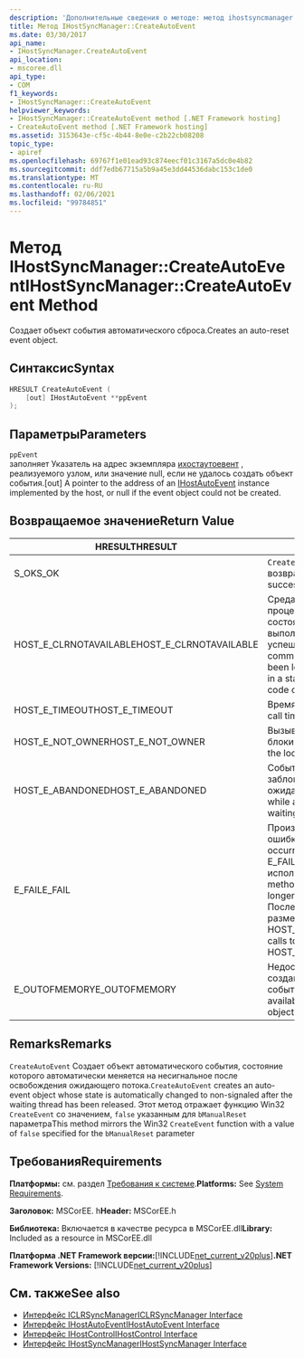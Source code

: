 ```yaml
---
description: 'Дополнительные сведения о методе: метод ihostsyncmanager:: Креатеаутоевент'
title: Метод IHostSyncManager::CreateAutoEvent
ms.date: 03/30/2017
api_name:
- IHostSyncManager.CreateAutoEvent
api_location:
- mscoree.dll
api_type:
- COM
f1_keywords:
- IHostSyncManager::CreateAutoEvent
helpviewer_keywords:
- IHostSyncManager::CreateAutoEvent method [.NET Framework hosting]
- CreateAutoEvent method [.NET Framework hosting]
ms.assetid: 3153643e-cf5c-4b44-8e0e-c2b22cb08208
topic_type:
- apiref
ms.openlocfilehash: 69767f1e01ead93c874eecf01c3167a5dc0e4b82
ms.sourcegitcommit: ddf7edb67715a5b9a45e3dd44536dabc153c1de0
ms.translationtype: MT
ms.contentlocale: ru-RU
ms.lasthandoff: 02/06/2021
ms.locfileid: "99784851"
---
```

# <a name="ihostsyncmanagercreateautoevent-method"></a><span data-ttu-id="c1a78-103">Метод IHostSyncManager::CreateAutoEvent</span><span class="sxs-lookup"><span data-stu-id="c1a78-103">IHostSyncManager::CreateAutoEvent Method</span></span>

<span data-ttu-id="c1a78-104">Создает объект события автоматического сброса.</span><span class="sxs-lookup"><span data-stu-id="c1a78-104">Creates an auto-reset event object.</span></span>  
  
## <a name="syntax"></a><span data-ttu-id="c1a78-105">Синтаксис</span><span class="sxs-lookup"><span data-stu-id="c1a78-105">Syntax</span></span>  
  
```cpp  
HRESULT CreateAutoEvent (  
    [out] IHostAutoEvent **ppEvent  
);  
```  
  
## <a name="parameters"></a><span data-ttu-id="c1a78-106">Параметры</span><span class="sxs-lookup"><span data-stu-id="c1a78-106">Parameters</span></span>  

 `ppEvent`  
 <span data-ttu-id="c1a78-107">заполняет Указатель на адрес экземпляра [ихостаутоевент](ihostautoevent-interface.md) , реализуемого узлом, или значение null, если не удалось создать объект события.</span><span class="sxs-lookup"><span data-stu-id="c1a78-107">[out] A pointer to the address of an [IHostAutoEvent](ihostautoevent-interface.md) instance implemented by the host, or null if the event object could not be created.</span></span>  
  
## <a name="return-value"></a><span data-ttu-id="c1a78-108">Возвращаемое значение</span><span class="sxs-lookup"><span data-stu-id="c1a78-108">Return Value</span></span>  
  
|<span data-ttu-id="c1a78-109">HRESULT</span><span class="sxs-lookup"><span data-stu-id="c1a78-109">HRESULT</span></span>|<span data-ttu-id="c1a78-110">Описание:</span><span class="sxs-lookup"><span data-stu-id="c1a78-110">Description</span></span>|  
|-------------|-----------------|  
|<span data-ttu-id="c1a78-111">S_OK</span><span class="sxs-lookup"><span data-stu-id="c1a78-111">S_OK</span></span>|<span data-ttu-id="c1a78-112">`CreateAutoEvent` успешно возвращено.</span><span class="sxs-lookup"><span data-stu-id="c1a78-112">`CreateAutoEvent` returned successfully.</span></span>|  
|<span data-ttu-id="c1a78-113">HOST_E_CLRNOTAVAILABLE</span><span class="sxs-lookup"><span data-stu-id="c1a78-113">HOST_E_CLRNOTAVAILABLE</span></span>|<span data-ttu-id="c1a78-114">Среда CLR не была загружена в процесс, или среда CLR находится в состоянии, в котором она не может выполнить управляемый код или успешно обработать вызов.</span><span class="sxs-lookup"><span data-stu-id="c1a78-114">The common language runtime (CLR) has not been loaded into a process, or the CLR is in a state in which it cannot run managed code or process the call successfully.</span></span>|  
|<span data-ttu-id="c1a78-115">HOST_E_TIMEOUT</span><span class="sxs-lookup"><span data-stu-id="c1a78-115">HOST_E_TIMEOUT</span></span>|<span data-ttu-id="c1a78-116">Время ожидания вызова истекло.</span><span class="sxs-lookup"><span data-stu-id="c1a78-116">The call timed out.</span></span>|  
|<span data-ttu-id="c1a78-117">HOST_E_NOT_OWNER</span><span class="sxs-lookup"><span data-stu-id="c1a78-117">HOST_E_NOT_OWNER</span></span>|<span data-ttu-id="c1a78-118">Вызывающий объект не владеет блокировкой.</span><span class="sxs-lookup"><span data-stu-id="c1a78-118">The caller does not own the lock.</span></span>|  
|<span data-ttu-id="c1a78-119">HOST_E_ABANDONED</span><span class="sxs-lookup"><span data-stu-id="c1a78-119">HOST_E_ABANDONED</span></span>|<span data-ttu-id="c1a78-120">Событие было отменено, пока заблокированный поток или волокно ожидают его.</span><span class="sxs-lookup"><span data-stu-id="c1a78-120">An event was canceled while a blocked thread or fiber was waiting on it.</span></span>|  
|<span data-ttu-id="c1a78-121">E_FAIL</span><span class="sxs-lookup"><span data-stu-id="c1a78-121">E_FAIL</span></span>|<span data-ttu-id="c1a78-122">Произошла неизвестная фатальная ошибка.</span><span class="sxs-lookup"><span data-stu-id="c1a78-122">An unknown catastrophic failure occurred.</span></span> <span data-ttu-id="c1a78-123">Когда метод возвращает E_FAIL, среда CLR больше не может использоваться в процессе.</span><span class="sxs-lookup"><span data-stu-id="c1a78-123">When a method returns E_FAIL, the CLR is no longer usable within the process.</span></span> <span data-ttu-id="c1a78-124">Последующие вызовы методов размещения возвращают HOST_E_CLRNOTAVAILABLE.</span><span class="sxs-lookup"><span data-stu-id="c1a78-124">Subsequent calls to hosting methods return HOST_E_CLRNOTAVAILABLE.</span></span>|  
|<span data-ttu-id="c1a78-125">E_OUTOFMEMORY</span><span class="sxs-lookup"><span data-stu-id="c1a78-125">E_OUTOFMEMORY</span></span>|<span data-ttu-id="c1a78-126">Недостаточно свободной памяти для создания запрошенного объекта события.</span><span class="sxs-lookup"><span data-stu-id="c1a78-126">Not enough memory was available to create the requested event object.</span></span>|  
  
## <a name="remarks"></a><span data-ttu-id="c1a78-127">Remarks</span><span class="sxs-lookup"><span data-stu-id="c1a78-127">Remarks</span></span>  

 <span data-ttu-id="c1a78-128">`CreateAutoEvent` Создает объект автоматического события, состояние которого автоматически меняется на несигнальное после освобождения ожидающего потока.</span><span class="sxs-lookup"><span data-stu-id="c1a78-128">`CreateAutoEvent` creates an auto-event object whose state is automatically changed to non-signaled after the waiting thread has been released.</span></span> <span data-ttu-id="c1a78-129">Этот метод отражает функцию Win32 `CreateEvent` со значением, `false` указанным для `bManualReset` параметра</span><span class="sxs-lookup"><span data-stu-id="c1a78-129">This method mirrors the Win32 `CreateEvent` function with a value of `false` specified for the `bManualReset` parameter</span></span>  
  
## <a name="requirements"></a><span data-ttu-id="c1a78-130">Требования</span><span class="sxs-lookup"><span data-stu-id="c1a78-130">Requirements</span></span>  

 <span data-ttu-id="c1a78-131">**Платформы:** см. раздел [Требования к системе](../../get-started/system-requirements.md).</span><span class="sxs-lookup"><span data-stu-id="c1a78-131">**Platforms:** See [System Requirements](../../get-started/system-requirements.md).</span></span>  
  
 <span data-ttu-id="c1a78-132">**Заголовок:** MSCorEE. h</span><span class="sxs-lookup"><span data-stu-id="c1a78-132">**Header:** MSCorEE.h</span></span>  
  
 <span data-ttu-id="c1a78-133">**Библиотека:** Включается в качестве ресурса в MSCorEE.dll</span><span class="sxs-lookup"><span data-stu-id="c1a78-133">**Library:** Included as a resource in MSCorEE.dll</span></span>  
  
 <span data-ttu-id="c1a78-134">**Платформа .NET Framework версии:**[!INCLUDE[net_current_v20plus](../../../../includes/net-current-v20plus-md.md)]</span><span class="sxs-lookup"><span data-stu-id="c1a78-134">**.NET Framework Versions:** [!INCLUDE[net_current_v20plus](../../../../includes/net-current-v20plus-md.md)]</span></span>  
  
## <a name="see-also"></a><span data-ttu-id="c1a78-135">См. также</span><span class="sxs-lookup"><span data-stu-id="c1a78-135">See also</span></span>

- [<span data-ttu-id="c1a78-136">Интерфейс ICLRSyncManager</span><span class="sxs-lookup"><span data-stu-id="c1a78-136">ICLRSyncManager Interface</span></span>](iclrsyncmanager-interface.md)
- [<span data-ttu-id="c1a78-137">Интерфейс IHostAutoEvent</span><span class="sxs-lookup"><span data-stu-id="c1a78-137">IHostAutoEvent Interface</span></span>](ihostautoevent-interface.md)
- [<span data-ttu-id="c1a78-138">Интерфейс IHostControl</span><span class="sxs-lookup"><span data-stu-id="c1a78-138">IHostControl Interface</span></span>](ihostcontrol-interface.md)
- [<span data-ttu-id="c1a78-139">Интерфейс IHostSyncManager</span><span class="sxs-lookup"><span data-stu-id="c1a78-139">IHostSyncManager Interface</span></span>](ihostsyncmanager-interface.md)
